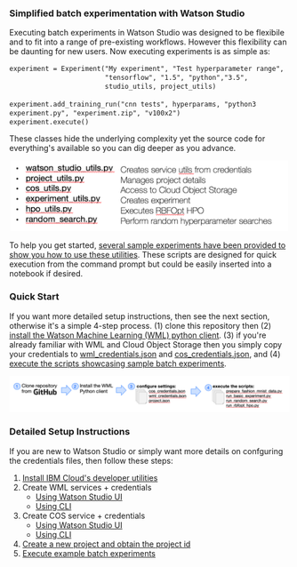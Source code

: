 <!--- [instructions: quick start](#Quick-Start)

[instructions: detailed](#Detailed-Setup-Instructions)-->

### Simplified batch experimentation with Watson Studio
Executing batch experiments in Watson Studio was designed to be flexibile and to fit into a range of pre-existing workflows. However this flexibility can be daunting for new users.  Now executing experiments is as simple as:

```
experiment = Experiment("My experiment", "Test hyperparameter range",
                        "tensorflow", "1.5", "python","3.5",
                        studio_utils, project_utils)
                        
experiment.add_training_run("cnn tests", hyperparams, "python3 experiment.py", "experiment.zip", "v100x2")
experiment.execute()
```

These classes hide the underlying complexity yet the source code for everything's available so you can dig deeper as you advance.  

<p align="center">
  <img width=500 src="media/utils_explained.png?">
</p>

To help you get started, [several sample experiments have been provided to show you how to use these utilities]().  These scripts are designed for quick execution from the command prompt but could be easily inserted into a notebook if desired.

### Quick Start
If you want more detailed setup instructions, then see the next section, otherwise it's a simple 4-step process. (1) clone this repository then (2) [install the Watson Machine Learning (WML) python client](https://wml-api-pyclient-dev.mybluemix.net/).  (3) if you're already familiar with WML and Cloud Object Storage then you simply copy your credentials to [wml_credentials.json](settings/wml_credentials.json) and [cos_credentials.json](settings/cos_credentials.json), and (4) [execute the scripts showcasing sample batch experiments]().

<p align="center">
  <img src="media/getting_started.png?">
</p>

### Detailed Setup Instructions
If you are new to Watson Studio or simply want more details on confguring the credentials files, then follow these steps:

1. [Install IBM Cloud's developer utilities]()
2. Create WML services + credentials
   - [Using Watson Studio UI]()
   - [Using CLI]()
3. Create COS service + credentials
   - [Using Watson Studio UI]()
   - [Using CLI]()
4. [Create a new project and obtain the project id]()
5. [Execute example batch experiments]()


